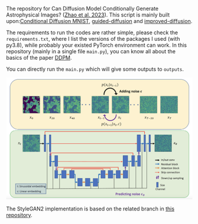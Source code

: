 The repository for Can Diffusion Model Conditionally Generate Astrophysical Images? ([Zhao et al. 2023](https://arxiv.org/abs/2307.09568)). This script is mainly built upon:[Conditional Diffusion MNIST](https://github.com/TeaPearce/Conditional_Diffusion_MNIST), [guided-diffusion](https://github.com/openai/guided-diffusion) and [improved-diffusion](https://github.com/openai/improved-diffusion).

The requirements to run the codes are rather simple, please check the `requirements.txt`, where I list the versions of the packages I used (with py3.8), while probably your existed PyTorch environment can work. In this repository (mainly in a single file `main.py`), you can know all about the basics of the paper [DDPM](https://arxiv.org/abs/2006.11239). 

You can directly run the `main.py` which will give some outputs to `outputs`.
<p align = "center">
<img width="750" src="ST4Diffusion.png"/img>
</p>
<p align = "center">
</p>

The StyleGAN2 implementation is based on the related branch in [this repository](https://github.com/dkn16/stylegan2-pytorch).
